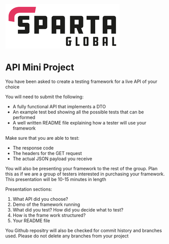 ![Sparta](/Assets/Git_Hub/SPARTALOGO.png) 
# API Mini Project

You have been asked to create a testing framework for a live API of your choice

You will need to submit the following:

- A fully functional API that implements a DTO
- An example test bed showing all the possible tests that can be performed
- A well written README file explaining how a tester will use your framework

Make sure that you are able to test:
* The response code
* The headers for the GET request
* The actual JSON payload you receive

You will also be presenting your framework to the rest of the group. Plan this as if we are a group of testers interested in purchasing your framework. This presentation will be 10-15 minutes in length

Presentation sections:

1. What API did you choose?
2. Demo of the framework running
3. What did you test? How did you decide what to test?
4. How is the frame work structured?
5. Your README file

You Github repositry will also be checked for commit history and branches used. Please do not delete any branches from your project
